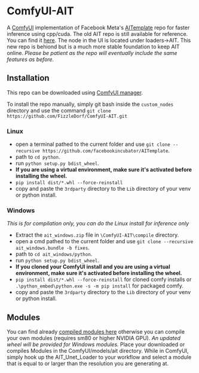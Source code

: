 # ComfyUI-AIT

A [ComfyUI](https://github.com/comfyanonymous/ComfyUI) implementation of Facebook Meta's [AITemplate](https://github.com/facebookincubator/AITemplate) repo for faster inference using cpp/cuda. The old AIT repo is still available for reference. You can find it [here](https://github.com/FizzleDorf/AIT). The node in the UI is located under loaders->AIT. This new repo is behiond but is a much more stable foundation to keep AIT online. *Please be patient as the repo will eventually include the same features as before.*

## Installation

This repo can be downloaded using [ComfyUI manager](https://github.com/ltdrdata/ComfyUI-Manager).

To install the repo manually, simply git bash inside the `custom_nodes` directory and use the command `git clone https://github.com/FizzleDorf/ComfyUI-AIT.git`

### Linux
- open a terminal pathed to the current folder and use `git clone --recursive https://github.com/facebookincubator/AITemplate`.
- path to `cd python`.
- run `python setup.py bdist_wheel`.
- **If you are using a virtual environment, make sure it's activated before installing the wheel.**
- `pip install dist/*.whl --force-reinstall`
- copy and paste the `3rdparty` directory to the `Lib` directory of your venv or python install.

### Windows
*This is for compilation only, you can do the Linux install for inference only*
- Extract the `ait_windows.zip` file in `\ComfyUI-AIT\compile` directory.
- open a cmd pathed to the current folder and use `git clone --recursive ait_windows.bundle -b fixes`.
- path to `cd ait_windows/python`.
- run `python setup.py bdist_wheel`.
- **If you cloned your ComfyUI install and you are using a virtual environment, make sure it's activated before installing the wheel.**
- `pip install dist/*.whl --force-reinstall` for cloned comfy installs or `.\python_embed\python.exe -s -m pip install` for packaged comfy.
- copy and paste the `3rdparty` directory to the `Lib` directory of your venv or python install.

## Modules

You can find already [compiled modules here](https://huggingface.co/Fizzledorf/AITemplateXL) otherwise you can compile your own modules (requires sm80 or higher NVIDIA GPU). *An updated wheel will be provided for Windows modules.*
Place your downloaded or compiles Modules in the ComfyUI/models/ait directory.
While in ComfyUI, simply hook up the AIT_Unet_Loader to your workflow and select a module that is equal to or larger than the resolution you are generating at.
